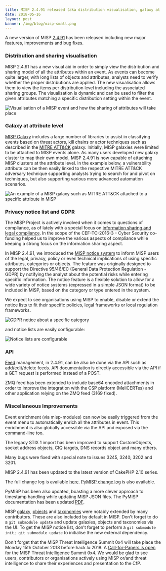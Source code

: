 ```yaml
---
title: MISP 2.4.91 released (aka distribution visualisation, galaxy at attribute level and privacy notice list)
date: 2018-05-16
layout: post
banner: /img/blog/misp-small.png
---
```


A new version of MISP [2.4.91](https://github.com/MISP/MISP/tree/v2.4.91) has been released including new major features, improvements and bug fixes.

### Distribution and sharing visualisation

MISP 2.4.91 has a new visual aid in order to simply view the distribution and sharing model of all the attributes within an event. As events can
become quite larger, with long lists of objects and attributes, analysts need to verify whether the proper distributions are applied. The new visualisation
allows them to view the items per distribution level including the associated sharing groups. The visualisation is dynamic and can be used to
filter the given attributes matching a specific distribution setting within the event.

![Visualisation of a MISP event and how the sharing of attributes will take place](/img/blog/sharing.png "{class='img-responsive'}")

### Galaxy at attribute level

[MISP Galaxy](/galaxy.html) includes a large number of libraries to assist in classifying events based on threat actors, kill chains or actor techniques such as described in the [MITRE ATT&CK](https://attack.mitre.org/wiki/Main_Page) galaxy. Initially, MISP galaxies were limited to be attached to MISP events alone. As many users developed new galaxy cluster to map their own model, MISP 2.4.91 is now capable of attaching MISP clusters at the attribute level. In the example below, a vulnerability attribute can be then easily linked to the respective MITRE ATT&CK adversary technique supporting analysts trying to search for and pivot on techniques, but also supporting various more advanced automation scenarios.


![An example of a MISP galaxy such as MITRE ATT&CK attached to a specific attribute in MISP](/img/blog/exploitation.png "{class='img-responsive'}")

### Privacy notice list and GDPR

The MISP Project is actively involved when it comes to questions of compliance, as of lately with a special focus on [information sharing and legal compliance](/compliance). In the scope of the CEF-TC-2016-3 - Cyber Security co-funding helped us to improve the various aspects of compliance while keeping a strong focus on the information sharing aspect.

In MISP 2.4.91, we introduced the [MISP notice system](https://github.com/MISP/misp-noticelist) to inform MISP users of the legal, privacy, policy or even technical implications of using specific attributes, categories or objects. The feature was originally designed to support the Directive 95/46/EC (General Data Protection Regulation - GDPR) by notifying the analyst about the potential risks while entering specific information. The notice feature is a flexible solution to allow for a wide variety of notice systems (expressed in a simple JSON format) to be included in MISP, based on the category or type entered in the system.

We expect to see organisations using MISP to enable, disable or extend the notice lists to fit their specific policies, legal frameworks or local regulation frameworks.

![GDPR notice about a specific category](/img/blog/not1.png "{class='img-responsive'}") 

and notice lists are easily configurable:

![Notice lists are configurable](/img/blog/not2.png "{class='img-responsive'}") 

### API

[Feed](/feeds) management, in 2.4.91, can be also be done via the API such as add/edit/delete feeds. API documentation is directly accessible via the API if a GET request is performed instead of a POST.

ZMQ feed has been extended to include base64 encoded attachments in order to improve the integration with the CSP platform (MeliCERTes) and other application relying on the ZMQ feed (3169 fixed).

### Miscellaneous Improvements

Event enrichment (via misp-modules) can now be easily triggered from the event menu to automatically enrich all the attributes in event. This enrichment is also globally accessible via the API and exposed via the command-line too.

The legacy STIX 1 import has been improved to support CustomObjects, socket address objects, CIQ targets, DNS records object and many others.

Many bugs were fixed with special note to issues 3245, 3240, 3202 and 3201.

MISP 2.4.91 has been updated to the latest version of CakePHP 2.10 series.

The full change log is available [here](https://www.misp.software/Changelog.txt). [PyMISP change log](https://www.misp.software/PyMISP-Changelog.txt) is also available.

PyMISP has been also updated, boasting a more clever approach to timestamp handling while updating MISP JSON files. The PyMISP documentation has been updated [PDF](https://media.readthedocs.org/pdf/pymisp/latest/pymisp.pdf).

MISP [galaxy](/galaxy.pdf), [objects](/objects.pdf) and [taxonomies](/taxonomies.pdf) were notably extended by many contributors. These are also included by default in MISP. Don't forget to do a `git submodule update` and update galaxies, objects and taxonomies via the UI. To get the MISP notice list, don't forget to perform a `git submodule init; git submodule update` to initialise the new external dependency.

Don't forget that the MISP Threat Intelligence Summit 0x4 will take place the Monday 15th October 2018 before hack.lu 2018. A [Call-for-Papers is open](https://cfp.hack.lu/misp0x4/) for the MISP Threat Intelligence Summit 0x4. We would be glad to see users, contributors or organisations actively using MISP or/and threat intelligence to share their experiences and presentation to the CfP.
